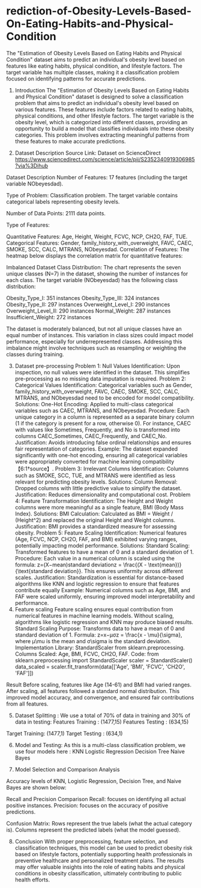 # rediction-of-Obesity-Levels-Based-On-Eating-Habits-and-Physical-Condition
The "Estimation of Obesity Levels Based on Eating Habits and Physical Condition" dataset aims to predict an individual's obesity level based on features like eating habits, physical condition, and lifestyle factors. The target variable has multiple classes, making it a classification problem focused on identifying patterns for accurate predictions.
1. Introduction
The "Estimation of Obesity Levels Based on Eating Habits and Physical Condition" dataset is designed to solve a classification problem that aims to predict an individual's obesity level based on various features. These features include factors related to eating habits, physical conditions, and other lifestyle factors. The target variable is the obesity level, which is categorized into different classes, providing an opportunity to build a model that classifies individuals into these obesity categories. This problem involves extracting meaningful patterns from these features to make accurate predictions.

2. Dataset Description
Source
Link: Dataset on ScienceDirect https://www.sciencedirect.com/science/article/pii/S2352340919306985?via%3Dihub

Dataset Description
Number of Features: 17 features (including the target variable NObeyesdad).


Type of Problem: Classification problem. The target variable contains categorical labels representing obesity levels.


Number of Data Points: 2111 data points.


Type of Features:


Quantitative Features: Age, Height, Weight, FCVC, NCP, CH2O, FAF, TUE.
Categorical Features: Gender, family_history_with_overweight, FAVC, CAEC, SMOKE, SCC, CALC, MTRANS, NObeyesdad.
Correlation of Features: The heatmap below displays the correlation matrix for quantitative features:






Imbalanced Dataset
Class Distribution:  The chart represents the seven unique classes (N=7) in the dataset, showing the number of instances for each class.
The target variable (NObeyesdad) has the following class distribution:


Obesity_Type_I: 351 instances
Obesity_Type_III: 324 instances
Obesity_Type_II: 297 instances
Overweight_Level_I: 290 instances
Overweight_Level_II: 290 instances
Normal_Weight: 287 instances
Insufficient_Weight: 272 instances

The dataset is moderately balanced, but not all unique classes have an equal number of instances. This variation in class sizes could impact model performance, especially for underrepresented classes. Addressing this imbalance might involve techniques such as resampling or weighting the classes during training.


3. Dataset pre-processing
Problem 1: Null Values
Identification:
Upon inspection, no null values were identified in the dataset. This simplifies pre-processing as no missing data imputation is required.
Problem 2: Categorical Values
Identification:
Categorical variables such as Gender, family_history_with_overweight, FAVC, CAEC, SMOKE, SCC, CALC, MTRANS, and NObeyesdad need to be encoded for model compatibility.
Solutions:
One-Hot Encoding:
Applied to multi-class categorical variables such as CAEC, MTRANS, and NObeyesdad.
Procedure: Each unique category in a column is represented as a separate binary column (1 if the category is present for a row, otherwise 0). For instance, CAEC with values like Sometimes, Frequently, and No is transformed into columns CAEC_Sometimes, CAEC_Frequently, and CAEC_No.
Justification: Avoids introducing false ordinal relationships and ensures fair representation of categories.
Example: The dataset expanded significantly with one-hot encoding, ensuring all categorical variables were appropriately converted for machine learning compatibility【6:1†source】.
Problem 3: Irrelevant Columns
Identification:
Columns such as SMOKE, SCC, TUE, and MTRANS were identified as less relevant for predicting obesity levels.
Solutions:
Column Removal:
Dropped columns with little predictive value to simplify the dataset.
Justification: Reduces dimensionality and computational cost.
Problem 4: Feature Transformation
Identification:
The Height and Weight columns were more meaningful as a single feature, BMI (Body Mass Index).
Solutions:
BMI Calculation:
Calculated as BMI = Weight / (Height^2) and replaced the original Height and Weight columns.
Justification: BMI provides a standardized measure for assessing obesity.
Problem 5: Feature Scaling
Identification:
Numerical features (Age, FCVC, NCP, CH2O, FAF, and BMI) exhibited varying ranges, potentially impacting model performance.
Solutions:
Standard Scaling:
Transformed features to have a mean of 0 and a standard deviation of 1.
Procedure: Each value in a numerical column is scaled using the formula: z=(X−mean)standard deviationz = \frac{(X - \text{mean})}{\text{standard deviation}}. This ensures uniformity across different scales.
Justification: Standardization is essential for distance-based algorithms like KNN and logistic regression to ensure that features contribute equally
Example: Numerical columns such as Age, BMI, and FAF were scaled uniformly, ensuring improved model interpretability and performance.
4. Feature scaling
Feature scaling ensures equal contribution from numerical features in machine learning models. Without scaling, algorithms like logistic regression and KNN may produce biased results.
Standard Scaling
Purpose: Transforms data to have a mean of 0 and standard deviation of 1.
Formula: z=x−μσz = \frac{x - \mu}{\sigma}, where μ\mu is the mean and σ\sigma is the standard deviation.
Implementation
Library: StandardScaler from sklearn.preprocessing.
Columns Scaled: Age, BMI, FCVC, CH2O, FAF.
Code:
from sklearn.preprocessing import StandardScaler
scaler = StandardScaler()
data_scaled = scaler.fit_transform(data[['Age', 'BMI', 'FCVC', 'CH2O', 'FAF']])

Result
Before scaling, features like Age (14-61) and BMI had varied ranges. After scaling, all features followed a standard normal distribution. This improved model accuracy, and convergence, and ensured fair contributions from all features.

5. Dataset Splitting : 
We use a total of 70% of data in training and 30% of data in testing:
Features Training : (1477,15)
Features Testing :  (634,15)

Target Training: (1477,1)
Target Testing : (634,1)

6. Model and Testing: 
As this is a multi-class classification problem, we use four models here : 
KNN
Logistic Regression
Decision Tree
Naive Bayes

7. Model Selection and Comparison Analysis

Accuracy levels of KNN, Logistic Regression, Decision Tree, and Naive Bayes are shown below:

Recall and Precision Comparison
Recall: focuses on identifying all actual positive instances. 
Precision: focuses on the accuracy of positive predictions.


Confusion Matrix:
Rows represent the true labels (what the actual category is).
Columns represent the predicted labels (what the model guessed).

8. Conclusion
With proper preprocessing, feature selection, and classification techniques, this model can be used to predict obesity risk based on lifestyle factors, potentially supporting health professionals in preventive healthcare and personalized treatment plans. The results may offer valuable insights into the role of eating habits and physical conditions in obesity classification, ultimately contributing to public health efforts.





